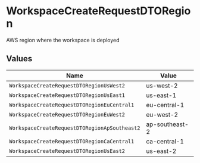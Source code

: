 # WorkspaceCreateRequestDTORegion

AWS region where the workspace is deployed


## Values

| Name                                          | Value                                         |
| --------------------------------------------- | --------------------------------------------- |
| `WorkspaceCreateRequestDTORegionUsWest2`      | us-west-2                                     |
| `WorkspaceCreateRequestDTORegionUsEast1`      | us-east-1                                     |
| `WorkspaceCreateRequestDTORegionEuCentral1`   | eu-central-1                                  |
| `WorkspaceCreateRequestDTORegionEuWest2`      | eu-west-2                                     |
| `WorkspaceCreateRequestDTORegionApSoutheast2` | ap-southeast-2                                |
| `WorkspaceCreateRequestDTORegionCaCentral1`   | ca-central-1                                  |
| `WorkspaceCreateRequestDTORegionUsEast2`      | us-east-2                                     |